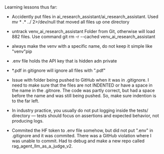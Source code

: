 Learning lessons thus far:

- Accidently put files in ai_research_assistant/ai_research_assistant. Used mv * .* ../ 2>/dev/null
that moved all files up one directory
- untrack venv_ai_research_assistant Folder from Git, otherwise will load 882 files. Use command git rm -r --cached venv_ai_research_assistant
- always make the venv with a specific name, do not keep it simple like "venv"pip
- .env file holds the API key that is hidden adn private
- *.pdf in gitignore will ignore all files with ".pdf"


- Issue with folder being pushed to GitHub when it was in .gitignore. I need to make sure that the files are not INDENTED or have a space in the name in the .gitnore. The code was partly correct, but had a space before the name and was still being pushed. So, make sure indention is to the far left.

- In industry practice, you usually do not put logging inside the tests/ directory — tests should focus on assertions and expected behavior, not producing logs.

- Commited the HF token to .env file somehow, but did not put ".env" in .gitignore and it was commited. There  was a GitHub violation where I was unable to commit. Had to debug and make a new repo called rag_agent_llm_as_a_judge_v2. 